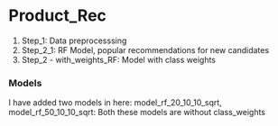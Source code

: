 # Product_Rec

1. Step_1: Data preprocesssing 
2. Step_2_1: RF Model, popular recommendations for new candidates
3. Step_2 - with_weights_RF:  Model with class weights

### Models
I have added two models in here: model_rf_20_10_10_sqrt, model_rf_50_10_10_sqrt: Both these models are without class_weights
